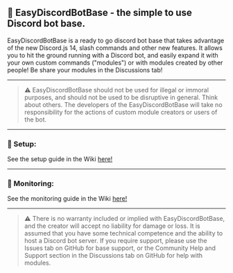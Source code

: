 ## 🤖 EasyDiscordBotBase - the simple to use Discord bot base.
EasyDiscordBotBase is a ready to go discord bot base that takes advantage of the new Discord.js 14, slash commands and other new features.
It allows you to hit the ground running with a Discord bot, and easily expand it with your own custom commands ("modules") or with modules created by other people!
Be share your modules in the Discussions tab!

---

>⚠️ EasyDiscordBotBase should not be used for illegal or immoral purposes, and should not be used to be disruptive in general. Think about others. The developers of the EasyDiscordBotBase will take no responsibility for the actions of custom module creators or users of the bot.

---

### 💽 Setup:
See the setup guide in the Wiki [here!](https://github.com/robotprobot/EasyDiscordBotBase/wiki/Setting-up,-activating-and-monitoring-EasyDiscordBotBase#-setup)

---

### 👀 Monitoring:
See the monitoring guide in the Wiki [here!](https://github.com/robotprobot/EasyDiscordBotBase/wiki/Setting-up,-activating-and-monitoring-EasyDiscordBotBase#-monitoring)

---

> ⚠️ There is no warranty included or implied with EasyDiscordBotBase, and the creator will accept no liability for damage or loss. It is assumed that you have some technical competence and the ability to host a Discord bot server.
If you require support, please use the Issues tab on GitHub for base support, or the Community Help and Support section in the Discussions tab on GitHub for help with modules.
